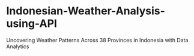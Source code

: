 # Indonesian-Weather-Analysis-using-API
Uncovering Weather Patterns Across 38 Provinces in Indonesia with Data Analytics
